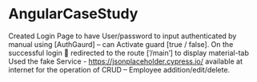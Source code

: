 # AngularCaseStudy
Created Login Page to have User/password to input authenticated by manual using [AuthGaurd] – can Activate guard [true / false]. On the successful login  redirected to the route [‘/main’] to display material-tab Used the fake Service - https://jsonplaceholder.cypress.io/ available at internet for the operation of CRUD – Employee addition/edit/delete.
